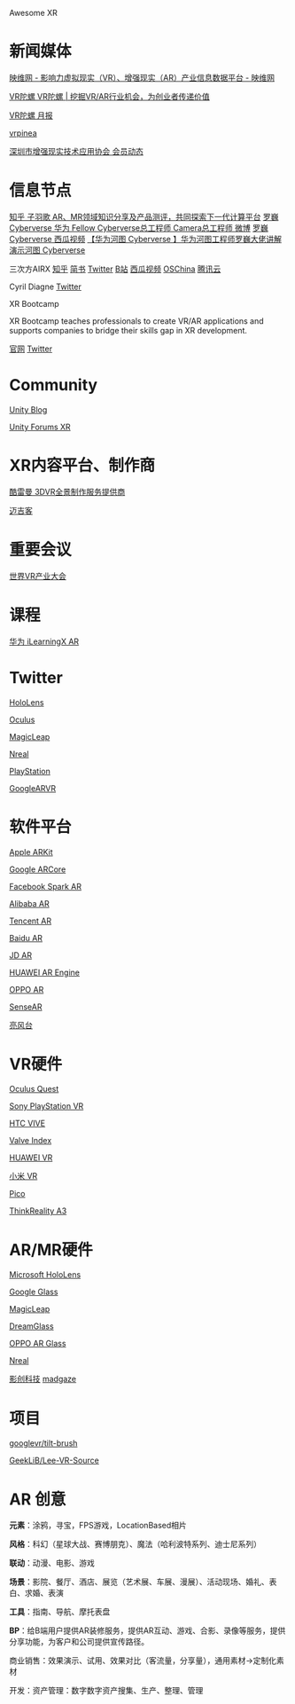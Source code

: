 Awesome XR

# 新闻媒体

[映维网 - 影响力虚拟现实（VR）、增强现实（AR）产业信息数据平台 - 映维网](https://www.nweon.com/)

[VR陀螺 VR陀螺 | 挖掘VR/AR行业机会，为创业者传递价值](https://www.vrtuoluo.cn/)

[VR陀螺 月报](https://www.vrtuoluo.cn/search?s=%E6%9C%88%E6%8A%A5)

[vrpinea](http://www.vrpinea.com/)

[深圳市增强现实技术应用协会 会员动态](http://www.szar.org.cn/home/news/nlist/cid/30.html)

# 信息节点
[知乎 子羽歌 AR、MR领域知识分享及产品测评，共同探索下一代计算平台](https://www.zhihu.com/people/douliar/posts)
[罗巍Cyberverse 华为  Fellow Cyberverse总工程师 Camera总工程师 微博](https://weibo.com/u/7279906852?refer_flag=1005050010_&is_all=1)
[罗巍Cyberverse 西瓜视频](https://www.ixigua.com/home/92030149148/?is_new_connect=0&is_new_user=0)
[【华为河图 Cyberverse 】华为河图工程师罗巍大佬讲解演示河图 Cyberverse](https://www.bilibili.com/video/BV1XK411L7or)


三次方AIRX
[知乎](https://www.zhihu.com/column/ARDevelops)
[简书](https://www.jianshu.com/u/a57753a1ae07)
[Twitter](https://twitter.com/airx_platform)
[B站](https://space.bilibili.com/662603890)
[西瓜视频](https://www.ixigua.com/home/50376137733/)
[OSChina](https://my.oschina.net/u/4805491)
[腾讯云](https://cloud.tencent.com/developer/column/90391)

Cyril Diagne
[Twitter](https://twitter.com/cyrildiagne)

XR Bootcamp 

XR Bootcamp teaches professionals to create VR/AR applications and supports companies to bridge their skills gap in XR development.

[官网](xrbootcamp.com)
[Twitter](https://twitter.com/XR_Bootcamp)

[]()
[]()
[]()
[]()
[]()

# Community
[Unity Blog](https://blogs.unity3d.com/?_ga=2.253144138.2124994115.1614667670-2015912995.1601371583)

[Unity Forums XR ](https://forum.unity.com/forums/ar-vr-xr-discussion.80/)

# XR内容平台、制作商
[酷雷曼 3DVR全景制作服务提供商](https://www.kuleiman.com/)

[迈吉客](https://www.appmagics.com/#/)

# 重要会议
[世界VR产业大会](https://www.wcvri.cn/) 

# 课程
[华为 iLearningX AR](https://developer.huaweiuniversity.com/portal/courses?q=ar)


# Twitter

[HoloLens](https://twitter.com/HoloLens)

[Oculus](https://twitter.com/oculus)

[MagicLeap](https://twitter.com/magicleap)

[Nreal](https://twitter.com/Nreal)

[PlayStation](https://twitter.com/PlayStation)

[GoogleARVR](https://twitter.com/GoogleARVR)


[]()
[]()
[]()
[]()
[]()
[]()

# 软件平台

[Apple ARKit](https://developer.apple.com/augmented-reality/)

[Google ARCore](https://developers.google.com/ar)

[Facebook Spark AR](https://sparkar.facebook.com/ar-studio/)

[Alibaba AR](https://open-ar.bot.tmall.com/)

[Tencent AR](https://tar.qq.com/sdk)

[Baidu AR](https://ar.baidu.com/#/)

[JD AR](https://ar.jd.com/arpages/developer.html)

[HUAWEI AR Engine](https://developer.huawei.com/consumer/cn/hms/huawei-arengine/)

[OPPO AR](https://open.oppomobile.com/newservice/capability?pagename=ar)

[SenseAR](https://www.sensetime.com/en/product-detail?categoryId=1161)

[亮风台](https://www.hiscene.com/)

# VR硬件

[Oculus Quest](https://www.oculus.com/)

[Sony PlayStation VR]()

[HTC VIVE](https://www.vive.com/cn/)

[Valve Index]()

[HUAWEI VR](https://consumer.huawei.com/cn/wearables/vr-glass/)

[小米 VR](https://www.mi.com/mivr-1o)

[Pico](https://www.pico-interactive.com/cn/index.html)

[ThinkReality A3](https://www.lenovo.com/us/en/thinkrealitya3)

# AR/MR硬件

[Microsoft HoloLens](https://www.microsoft.com/en-us/hololens)

[Google Glass](https://www.google.com/glass/start/)

[MagicLeap](https://www.magicleap.com/)

[DreamGlass](https://www.dreamworldvision.com/)

[OPPO AR Glass](https://www.oppo.com/en/newsroom/stories/augmented-reality-glasses-are-about-to-change-the-game-/)

[Nreal](https://www.nreal.ai/)

[影创科技](https://www.shadowcreator.com/shows/shows.html)
[madgaze](https://www.madgaze.com/)




# 项目

[googlevr/tilt-brush](https://github.com/googlevr/tilt-brush)

[GeekLiB/Lee-VR-Source](https://github.com/GeekLiB/Lee-VR-Source)

# AR 创意

**元素**：涂鸦，寻宝，FPS游戏，LocationBased相片

**风格**：科幻（星球大战、赛博朋克）、魔法（哈利波特系列、迪士尼系列）

**联动**：动漫、电影、游戏

**场景**：影院、餐厅、酒店、展览（艺术展、车展、漫展）、活动现场、婚礼、表白、求婚、表演

**工具**：指南、导航、摩托表盘

**BP**：给B端用户提供AR装修服务，提供AR互动、游戏、合影、录像等服务，提供分享功能，为客户和公司提供宣传路径。

商业销售：效果演示、试用、效果对比（客流量，分享量），通用素材->定制化素材

开发：资产管理：数字数字资产搜集、生产、整理、管理



